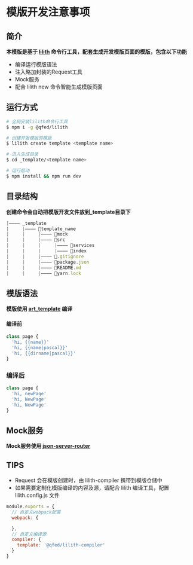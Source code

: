 # 模版开发注意事项

## 简介
**本模版是基于 [lilith](https://github.com/qfed/lilith) 命令行工具，配套生成开发模版页面的模版，包含以下功能**
  * 编译运行模版语法
  * 注入略加封装的Request工具
  * Mock服务
  * 配合 lilith new 命令智能生成模版页面

## 运行方式
```bash
# 全局安装lilith命令行工具
$ npm i -g @qfed/lilith 

# 创建开发模版的模版
$ lilith create template <template name> 

# 进入生成目录
$ cd _template/<template name>

# 运行启动
$ npm install && npm run dev
```

## 目录结构
**创建命令会自动把模版开发文件放到_template目录下**
```javascript
|———— _template
|     |———— template_name
|     |     |———— mock
|     |     |———— src
|     |     |     |———— services
|     |     |     |———— index
|     |     |———— .gitignore
|     |     |———— package.json
|     |     |———— README.md
|     |     |———— yarn.lock
```

## 模版语法
**模版使用 [art_template](https://github.com/aui/art-template) 编译**

#### 编译前
```javascript
class page {
  'hi, {{name}}'
  'hi, {{name|pascal}}'
  'hi, {{dirname|pascal}}'
}
```

### 编译后
```javascript
class page {
  'hi, newPage'
  'hi, NewPage'
  'hi, NewPage'
}
```

## Mock服务

**Mock服务使用 [json-server-router](https://github.com/advence-liz/json-server-router)**

## TIPS

* Request 会在模版创建时，由 lilith-compiler 携带到模版仓储中
* 如果需要定制化模版编译的内容及源，请配合 lilith 编译工具，配置 lilith.config.js 文件

```javascript
module.exports = {
  // 自定义webpack配置
  webpack: {

  },
  // 自定义编译源
  compiler: {
    template: '@qfed/lilith-compiler'
  }
}
```